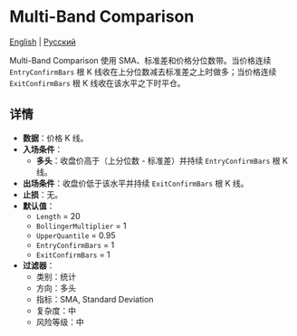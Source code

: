 # Multi-Band Comparison
[English](README.md) | [Русский](README_ru.md)

Multi-Band Comparison 使用 SMA、标准差和价格分位数带。当价格连续 `EntryConfirmBars` 根 K 线收在上分位数减去标准差之上时做多；当价格连续 `ExitConfirmBars` 根 K 线收在该水平之下时平仓。

## 详情
- **数据**：价格 K 线。
- **入场条件**：
  - **多头**：收盘价高于（上分位数 - 标准差）并持续 `EntryConfirmBars` 根 K 线。
- **出场条件**：收盘价低于该水平并持续 `ExitConfirmBars` 根 K 线。
- **止损**：无。
- **默认值**：
  - `Length` = 20
  - `BollingerMultiplier` = 1
  - `UpperQuantile` = 0.95
  - `EntryConfirmBars` = 1
  - `ExitConfirmBars` = 1
- **过滤器**：
  - 类别：统计
  - 方向：多头
  - 指标：SMA, Standard Deviation
  - 复杂度：中
  - 风险等级：中
